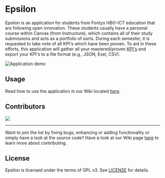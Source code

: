 # Epsilon

Epsilon is an application for students from Fontys HBO-ICT education that are following open innovation.
These students usually have a personal course within Canvas (from Instructure), which contains all of their study submissions and acts as a portfolio of sorts.
During each semester, it is requested to take note of all KPI's which have been proven.
To aid in these efforts, this application will gather all your mastered/proven [KPI's](https://hbo-i.nl/domeinbeschrijving/) and export your KPI's to a file format (e.g., JSON, Exel, CSV).

![Application demo](https://user-images.githubusercontent.com/12190745/176268592-e863e4c3-47b4-4af5-aeca-298d53a37c33.gif)

## Usage
Read how to use the application in our Wiki located [here](https://github.com/Typiqally/epsilon/wiki/How-to-use).

## Contributors

<a href = "https://github.com/Typiqally/epsilon/graphs/contributors">
  <img src = "https://contrib.rocks/image?repo=Typiqally/epsilon"/>
</a>

---

Want to join the list by fixing bugs, enhancing or adding functionality or simply have a look at the source code?
Have a look at our Wiki page [here](https://github.com/Typiqally/epsilon/wiki/Contributing-to-development) to learn more about contributing.

## License

Epsilon is licensed under the terms of GPL v3. See [LICENSE](LICENSE) for details.
